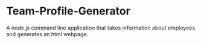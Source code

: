 # Team-Profile-Generator
A node.js command line application that takes information about employees and generates an html webpage. 
